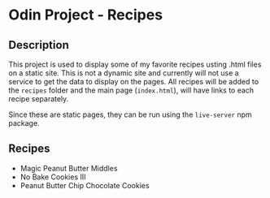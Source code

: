 # Odin Project - Recipes

## Description
This project is used to display some of my favorite recipes usting .html files on a static site. This is not a dynamic site and currently will not use a service to get the data to display on the pages. All recipes will be added to the `recipes` folder and the main page (`index.html`), will have links to each recipe separately.

Since these are static pages, they can be run using the `live-server` npm package.

## Recipes
* Magic Peanut Butter Middles
* No Bake Cookies III
* Peanut Butter Chip Chocolate Cookies
